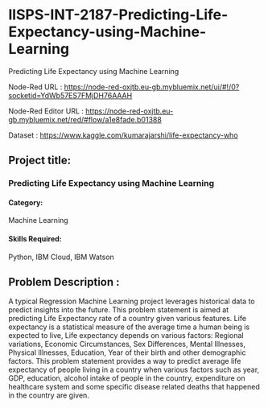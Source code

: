 # llSPS-INT-2187-Predicting-Life-Expectancy-using-Machine-Learning
Predicting Life Expectancy using Machine Learning

Node-Red URL : https://node-red-oxjtb.eu-gb.mybluemix.net/ui/#!/0?socketid=YdWb57ES7FMjDH76AAAH

Node-Red Editor URL : https://node-red-oxjtb.eu-gb.mybluemix.net/red/#flow/a1e8fade.b01388

Dataset : https://www.kaggle.com/kumarajarshi/life-expectancy-who

## Project title: 
### Predicting Life Expectancy using Machine Learning
#### Category: 
Machine Learning
#### Skills Required:
Python, IBM Cloud, IBM Watson

## Problem Description :
A typical Regression Machine Learning project leverages historical data to predict insights into the future. This problem statement is aimed at predicting Life Expectancy rate of a country given various features.
Life expectancy is a statistical measure of the average time a human being is expected to live, Life expectancy depends on various factors: Regional variations, Economic Circumstances, Sex Differences, Mental Illnesses, Physical Illnesses, Education, Year of their birth and other demographic factors. This problem statement provides a way to predict average life expectancy of people living in a country when various factors such as year, GDP, education, alcohol intake of people in the country, expenditure on healthcare system and some specific disease related deaths that happened in the country are given.

